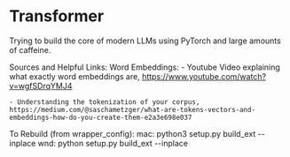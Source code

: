 # Transformer
Trying to build the core of modern LLMs using PyTorch and large amounts of caffeine.

Sources and Helpful Links:
  Word Embeddings:
    - Youtube Video explaining what exactly word embeddings are, https://www.youtube.com/watch?v=wgfSDrqYMJ4

    - Understanding the tokenization of your corpus, https://medium.com/@saschametzger/what-are-tokens-vectors-and-embeddings-how-do-you-create-them-e2a3e698e037

To Rebuild (from wrapper_config):
    mac: python3 setup.py build_ext --inplace
    wnd: python setup.py build_ext --inplace
